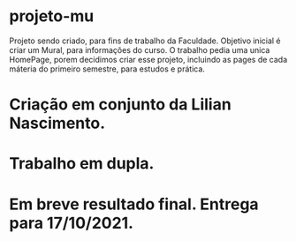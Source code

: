 # projeto-mu

Projeto sendo criado, para fins de trabalho da Faculdade.
Objetivo inicial é criar um Mural, para informações do curso. O trabalho pedia uma unica HomePage, porem decidimos criar esse projeto, incluindo as pages de cada máteria do primeiro semestre, para estudos e prática.

# Criação em conjunto da Lilian Nascimento.
# Trabalho em dupla.
# Em breve resultado final. Entrega para 17/10/2021.
